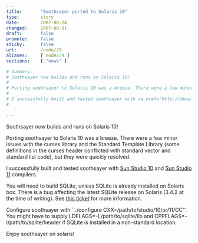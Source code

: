 ```yaml
---
title:       "Soothsayer ported to Solaris 10"
type:        story
date:        2007-08-24
changed:     2007-08-31
draft:       false
promote:     false
sticky:      false
url:         /node/29
aliases:     [ node/29 ]
sections:    [ "news" ]

# Summary:
# Soothsayer now builds and runs on Solaris 10!
# 
# Porting soothsayer to Solaris 10 was a breeze. There were a few minor issues with the curses library and the Standard Template Library (some definitions in the curses header conflicted with standard vector and standard list code), but they were quickly resolved.
# 
# I successfully built and tested soothsayer with <a href="http://developers.sun.com/sunstudio/products/previous/10/">Sun Studio 10</a> and <a href="http://developers.sun.com/sunstudio/products/previous/11/">Sun Studio 11</a> compilers.
# 

---
```

Soothsayer now builds and runs on Solaris 10!

Porting soothsayer to Solaris 10 was a breeze. There were a few minor issues with the curses library and the Standard Template Library (some definitions in the curses header conflicted with standard vector and standard list code), but they were quickly resolved.

I successfully built and tested soothsayer with <a href="http://developers.sun.com/sunstudio/products/previous/10/">Sun Studio 10</a> and <a href="http://developers.sun.com/sunstudio/products/previous/11/">Sun Studio 11</a> compilers.

<!--more-->

You will need to build SQLite, unless SQLite is already installed on Solaris box. There is a bug affecting the latest SQLite release on Solaris (3.4.2 at the time of writing). See <a href="http://www.sqlite.org/cvstrac/tktview?tn=2583,36">this ticket</a> for more information.

Configure soothsayer with ``./configure  CXX=/path/to/studio/10/or/11/CC''. You might have to supply LDFLAGS=-L/path/to/sqlite/lib and CPPFLAGS=-I/path/to/sqlite/header if SQLite is installed in a non-standard location.

Enjoy soothsayer on solaris!

